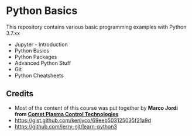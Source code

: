 # Python Basics
This repository contains various basic programming examples with Python 3.7.xx

- Jupyter - Introduction
- Python Basics
- Python Packages
- Advanced Python Stuff
- Git
- Python Cheatsheets


## Credits
* Most of the content of this course was put together by **Marco Jordi from [Comet Plasma Control Technologies](https://comet.tech)**
* https://gist.github.com/kenjyco/69eeb503125035f21a9d
* https://github.com/jerry-git/learn-python3
